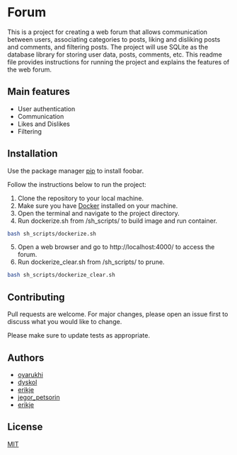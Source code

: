 # Forum

This is a project for creating a web forum that allows communication between users, associating categories to posts, liking and disliking posts and comments, and filtering posts. The project will use SQLite as the database library for storing user data, posts, comments, etc. This readme file provides instructions for running the project and explains the features of the web forum.

## Main features
- User authentication
- Communication
- Likes and Dislikes
- Filtering

## Installation

Use the package manager [pip](https://pip.pypa.io/en/stable/) to install foobar.

Follow the instructions below to run the project:

1. Clone the repository to your local machine.
2. Make sure you have [Docker](https://docs.docker.com/get-docker/) installed on your machine.
3. Open the terminal and navigate to the project directory.
4. Run dockerize.sh from /sh_scripts/ to build image and run container.

```bash
bash sh_scripts/dockerize.sh 
```

5. Open a web browser and go to http://localhost:4000/ to access the forum.
6. Run dockerize_clear.sh from /sh_scripts/ to prune.

```bash
bash sh_scripts/dockerize_clear.sh
```
 

## Contributing

Pull requests are welcome. For major changes, please open an issue first
to discuss what you would like to change.

Please make sure to update tests as appropriate.

## Authors 
* [oyarukhi](https://01.kood.tech/git/oyarukhi)
* [dyskol](https://01.kood.tech/git/dyskol)
* [erikje](https://01.kood.tech/git/erikje)
* [jegor_petsorin](https://01.kood.tech/git/jegor_petsorin)
* [erikje](https://01.kood.tech/git/erikje)

## License

[MIT](https://choosealicense.com/licenses/mit/)